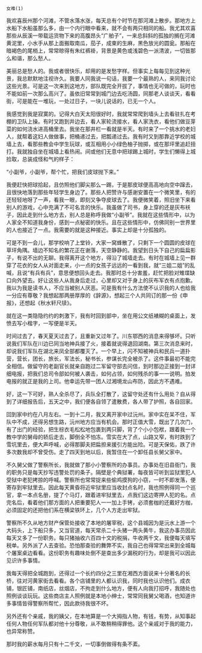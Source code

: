     女难(1) 

   我欢喜辰州那个河滩，不管水落水涨，每天总有个时节在那河滩上散步。那地方上水船下水船虽那么多，由一个内行眼中看来，就不会有两只相同的船。我尤其欢喜那些从辰溪一带载运货物下来的高腹昂头“广舶子”，一来总斜斜的孤独的搁在河滩黄泥里，小水手从那上面搬取南瓜，茄子，成束的生麻，黑色放光的圆瓮。那船在暗褐色的尾梢上，常常晾得有朱红裤褂，背景是黄色或浅碧色一派清波，一切皆那么和谐，那么愁人。

   美丽总是愁人的。我或者很快乐，却用的是发愁字样。但事实上每每见到这种光景，我总默默地注视许久。我要人同我说一句话，我要一个最熟的人，来同我讨论这些光景。可是这一次来到这地方，部队既完全开拔了，事情也无可做的，玩时也不能如前一次那么高兴了。虽依旧常常到城门边去吃汤圆，同那老人谈谈天，看看街，可是能在一堆玩，一处过日子，一块儿说话的，已无一个人。

   我感觉到我是寂寞的。记得大白天太阳很好时，我就常常爬到墙头上去看驻扎在考棚的卫队上操。有时又跑到井边去，看人家轮流接水，看人家洗衣，看他们做豆芽菜的如何浇水进高桶里去。我坐在那井栏一看就是半天。有时来了一个挑水的老妇人，就帮着这妇人做做事，把桶递过去，把瓢递过去。我有时又到那靠近学校的城墙上去，看那些教会中学生玩球，或互相用小小绿色柚子抛掷，或在那坪里追赶扭打。我就独自坐在城墙上看热闹。间或他们无意中把球踢上城时，学生们懒得上城捡取，总装成怪和气的样子：

   “小副爷，小副爷，帮个忙，把我们皮球抛下来。”

   我便赶快把球拾起，且仿照他们脚尖那么一踢，于是那皮球便高高地向空中蹿去，且很快地落到那些年轻学生身边了。那些人把赞许与感谢安置在一个微笑里，有的还轻轻地呀了一声，看我一眼，即刻又争夺皮球去了。我便微笑着，照旧坐下来看别人的游戏，心中充满了不可名言的快乐。我虽做了司书，身上穿的还是灰布袄子，因此走到什么地方去，别人总是称呼我做“小副爷”。我就在这些情形中，以为人家全不知道我身份，感到一点秘密的快乐。且在这些情形中，仿佛同别一世界里的人也接近了一点。我需要的就是这种接近。事实上却是十分孤独的。

   可是不到一会儿，那学校响了上堂铃，大家一窝蜂散了，只剩下一个圆圆的皮球在草坪角隅。墙边不知名的繁花正在谢落，天空静静的。我望到日头下自己的扁扁影子，有说不出的无聊。我得离开这个地方，得沿了城墙走去。有时在城墙上见一群穿了花衣的女人从对面走来，小一点的女孩子远远的一看到我，就“三姐二姐”的乱喊，且说“有兵有兵”，意思便想回头走去。我那时总十分害羞，赶忙把脸对雉堞缺口向外望去。好让这些人从我身后走过，心里却又对于身上的灰布军衣有点抱歉。我以为我是读书人，不应当被别人厌恶。可是我有什么方法使不认识我的人也给我一分应有尊敬？我想起那两册厚厚的《辞源》，想起三个人共同订的那一份《申报》，还想起《秋水轩尺牍》。

   就在这一类隐隐约约的刺激下，我有时回到部中，坐在用公文纸裱糊的桌面上，发愤去写小楷字，一写便是半天。

   时间过去了，春天夏天过去了，且重新又过年了。川东鄂西的消息来得够坏。只听说我们军队在川边已同当地神兵接了火，接着就说得退回湖南。第三次消息来时，却说我们军队在湖北来凤全部都覆灭了。一个早上，闪不知被神兵和民兵一道扑营，营长，团长，旅长，军法长，秘书长，参谋长完全被杀了。这件事最初不能完全相信。做留守的老副官长就亲自跑过二军留守部去问信，到时那边正接到一封详细电报，把我们总司令部如何被人袭击，如何占领，如何残杀的事一一说明。拍发电报的就正是我的上司。他幸运先带一团人过湘境龙山布防，因此方不遇难。

   好，这一下可好，熟人全杀尽了，兵队全打散了，这留守处还有什么用处？自从得到了详细报告后，五天之中，我们便各自领了遣散费，各人带了护照，各自回家。

   回到家中约在八月左右。一到十二月，我又离开家中过沅州。家中实在呆不住，军队中不成，还得另想生路，沅州地方应当有机会。那时正值大雪，既出了几次门，有了出门的经验，把生棕衣毛松松地包裹到两只脚，背了个小小包袱，跟着我一个教中学的舅母的轿后走去，脚倒全不怕冻。雪实在大了点，山路又窄，有时跌到了雪坑里去，便大声呼喊，必得那脚夫把扁担来援引方能出险。可是天保佑，跌了许多次数我却不曾受伤。走了四天到地以后，我暂住在一个卸任县长舅父家中。

   不久舅父做了警察所长，我就做了那小小警察所的办事员。办事处在旧县衙门，我的职务只是每天抄写违警处罚的条子。隔壁是个典狱署，每夜皆可听到监狱里犯人受狱中老犯拷掠的呼喊。警察所也常常捉来些偷鸡摸狗的小窃，一时不即发落，便寄存到牢狱里去。因此每天黄昏将近牢狱里应当收封点名时，我也照例得同一个巡官，拿一本点名册，提了个马灯，跟着进牢狱里去，点我们这边寄押人犯的名。点完名后，看着他们那方面的人把重要犯人一一加上手铐，必须套枷的还戴好方枷，必须固定的还把他们系在横梁铁环上，几个人方走出牢狱。

   警察所不久从地方财产保管处接收了本地的屠宰税，这个县城因为是沅水上游一个大码头，上下船只多，又当官道，每天常杀二十头猪一两头黄牛，我这办事员因此每天又多了一份职务。每只猪抽收六百四十文的税捐，牛收两千文，我便每天填写税单。另外派了人去查验。恐怕那查验的舞弊不实，我自己也得常常出来到全城每个屠案桌边看看。这份职务有趣味处倒不是查出多少漏税的行为，却是我可以因此见识许多事情。

   我每天得把全城跑到，还得过一个长约四分之三里在湘西方面说来十分著名的长桥，往对河黄家街去看看。各个店铺里的人都认识我，同时我也认识他们。成衣铺，银匠铺，南纸店，丝烟店，不拘走到什么地方，便有人向我打招呼，我随处也照例谈谈玩玩。这些商店主人照例就是本地小绅士，常常同我舅父喝酒，也知道许多事情皆得警察所帮忙，因此款待我很不坏。

   另外还有个亲戚，我的姨父，在本地算是一个大拇指人物，有钱，有势，从知事起任何人物任何军队都对他十分尊敬，从不敢稍稍得罪他。这个亲戚对于我的能力，也异常称赞。

   那时我的薪水每月只有十二千文，一切事倒做得有条不紊。

